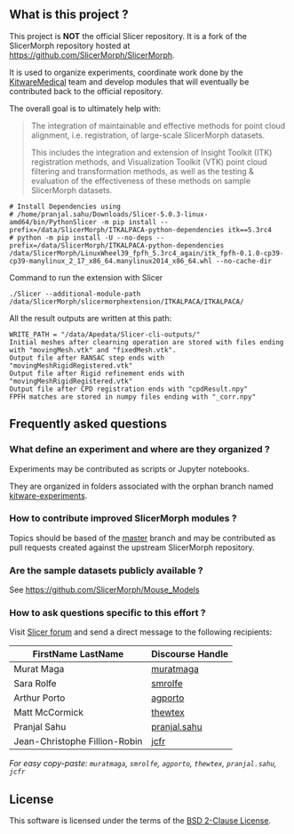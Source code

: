 ## What is this project ?

This project is **NOT** the official Slicer repository. It is a fork of the SlicerMorph repository hosted at https://github.com/SlicerMorph/SlicerMorph.

It is used to organize experiments, coordinate work done by the [KitwareMedical][KitwareMedical] team and develop modules that will eventually be contributed back to the official repository.

The overall goal is to ultimately help with:

> The integration of maintainable and effective methods for point cloud alignment, i.e. registration, of large-scale SlicerMorph datasets.
>
> This includes the integration and extension of Insight Toolkit (ITK) registration methods, and Visualization Toolkit (VTK) point cloud filtering and transformation methods, as well as the testing & evaluation of the effectiveness of these methods on sample SlicerMorph datasets.

[KitwareMedical]: https://www.kitware.com/teams/medical-computing

```
# Install Dependencies using
# /home/pranjal.sahu/Downloads/Slicer-5.0.3-linux-amd64/bin/PythonSlicer -m pip install --prefix=/data/SlicerMorph/ITKALPACA-python-dependencies itk==5.3rc4
# python -m pip install -U --no-deps --prefix=/data/SlicerMorph/ITKALPACA-python-dependencies /data/SlicerMorph/LinuxWheel39_fpfh_5.3rc4_again/itk_fpfh-0.1.0-cp39-cp39-manylinux_2_17_x86_64.manylinux2014_x86_64.whl --no-cache-dir

```
Command to run the extension with Slicer
```
./Slicer --additional-module-path /data/SlicerMorph/slicermorphextension/ITKALPACA/ITKALPACA/
```

All the result outputs are written at this path:
```
WRITE_PATH = "/data/Apedata/Slicer-cli-outputs/"
Initial meshes after clearning operation are stored with files ending with "movingMesh.vtk" and "fixedMesh.vtk".
Output file after RANSAC step ends with "movingMeshRigidRegistered.vtk"
Output file after Rigid refinement ends with "movingMeshRigidRegistered.vtk"
Output file after CPD registration ends with "cpdResult.npy"
FPFH matches are stored in numpy files ending with "_corr.npy"
```




## Frequently asked questions

### What define an experiment and where are they organized ?

Experiments may be contributed as scripts or Jupyter notebooks.

They are organized in folders associated with the orphan branch named [kitware-experiments][].

[kitware-experiments]: https://github.com/KitwareMedical/SlicerMorph/tree/kitware-experiments

### How to contribute improved SlicerMorph modules ?

Topics should be based of the [master][] branch and may be contributed as pull requests created against the upstream SlicerMorph repository.

[master]: https://github.com/KitwareMedical/SlicerMorph/tree/master

### Are the sample datasets publicly available ?

See https://github.com/SlicerMorph/Mouse_Models


### How to ask questions specific to this effort ?

Visit [Slicer forum](https://discourse.slicer.org) and send a direct message to the following recipients:

| FirstName LastName | Discourse Handle |
|--|--|
| Murat Maga | [muratmaga][] |
| Sara Rolfe | [smrolfe][] |
| Arthur Porto | [agporto][] |
| Matt McCormick | [thewtex][] |
| Pranjal Sahu | [pranjal.sahu][] |
| Jean-Christophe Fillion-Robin | [jcfr][] |

_For easy copy-paste: `muratmaga`, `smrolfe`, `agporto`, `thewtex`, `pranjal.sahu`, `jcfr`_


[muratmaga]: https://discourse.slicer.org/u/muratmaga
[smrolfe]: https://discourse.slicer.org/u/smrolfe
[agporto]: https://discourse.slicer.org/u/agporto
[thewtex]: https://discourse.slicer.org/u/thewtex
[pranjal.sahu]: https://discourse.slicer.org/u/pranjal.sahu
[jcfr]: https://discourse.slicer.org/u/jcfr

## License

This software is licensed under the terms of the [BSD 2-Clause License](LICENSE.md).

